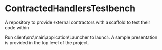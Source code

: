# ContractedHandlersTestbench
A repository to provide external contractors with a scaffold to test their code within

Run client\src\main\application\Launcher to launch. A sample presentation is provided in the top level of the project.
